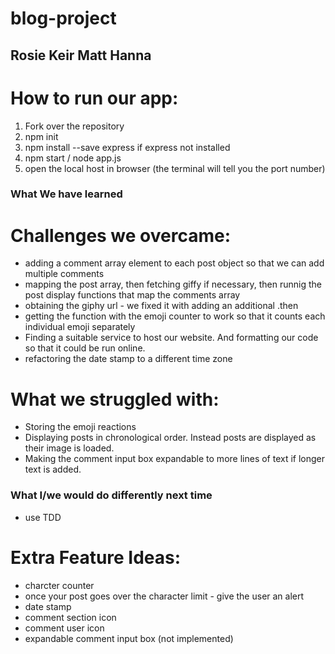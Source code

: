 # blog-project
## Rosie Keir Matt Hanna

# How to run our app:
1. Fork over the repository 
2. npm init
3. npm install --save express if express not installed
4. npm start / node app.js
5. open the local host in browser (the terminal will tell you the port number)

### What We have learned



# Challenges we overcame:
- adding a comment array element to each post object so that we can add multiple comments
- mapping the post array, then fetching giffy if necessary, then runnig the post display functions that map the comments array
- obtaining the giphy url - we fixed it with adding an additional .then
- getting the function with the emoji counter to work so that it counts each individual emoji separately
- Finding a suitable service to host our website. And formatting our code so that it could be run online.
- refactoring the date stamp to a different time zone 

# What we struggled with:
- Storing the emoji reactions 
- Displaying posts in chronological order. Instead posts are displayed as their image is loaded.
- Making the comment input box expandable to more lines of text if longer text is added. 


### What I/we would do differently next time
- use TDD

# Extra Feature Ideas:
- charcter counter
- once your post goes over the character limit - give the user an alert
- date stamp
- comment section icon
- comment user icon
- expandable comment input box (not implemented)